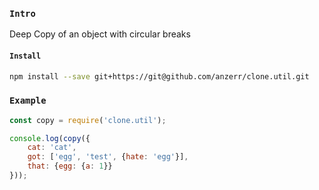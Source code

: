 
### `Intro`
Deep Copy of an object with circular breaks

#### `Install`
``` bash
npm install --save git+https://git@github.com/anzerr/clone.util.git
```

### `Example`
``` javascript
const copy = require('clone.util');

console.log(copy({
	cat: 'cat',
	got: ['egg', 'test', {hate: 'egg'}],
	that: {egg: {a: 1}}
}));
```